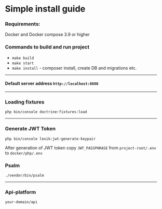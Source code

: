 # Simple install guide

### Requirements:
Docker and Docker compose 3.9 or higher

### Commands to build and run project
- `make build`
- `make start`
- `make install` - composer install, create DB and migrations etc.
***
#### Default server address `http://localhost:8080`

***
### Loading fixtures
`php bin/console doctrine:fixtures:load`

***
### Generate JWT Token
`php bin/console lexik:jwt:generate-keypair`  

After generation of JWT token copy `JWT_PASSPHRASE` from `project-root/.env` to `docker/php/.env` 

### Psalm 
`./vendor/bin/psalm`

***
### Api-platform
`your-domain/api`